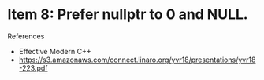 Item 8: Prefer nullptr to 0 and NULL.
=====================================

References

* Effective Modern C++
* https://s3.amazonaws.com/connect.linaro.org/yvr18/presentations/yvr18-223.pdf
